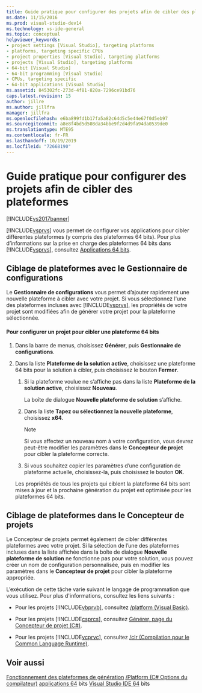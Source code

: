 ```yaml
---
title: Guide pratique pour configurer des projets afin de cibler des plateformes | Microsoft Docs
ms.date: 11/15/2016
ms.prod: visual-studio-dev14
ms.technology: vs-ide-general
ms.topic: conceptual
helpviewer_keywords:
- project settings [Visual Studio], targeting platforms
- platforms, targeting specific CPUs
- project properties [Visual Studio], targeting platforms
- projects [Visual Studio], targeting platforms
- 64-bit [Visual Studio]
- 64-bit programming [Visual Studio]
- CPUs, targeting specific
- 64-bit applications [Visual Studio]
ms.assetid: 845302fc-273d-4f81-820a-7296ce91bd76
caps.latest.revision: 15
author: jillre
ms.author: jillfra
manager: jillfra
ms.openlocfilehash: e6ba899fd1b17fa5a82c64d5c5e44e67f0d5eb97
ms.sourcegitcommit: a8e8f4bd5d508da34bbe9f2d4d9fa94da0539de0
ms.translationtype: MTE95
ms.contentlocale: fr-FR
ms.lasthandoff: 10/19/2019
ms.locfileid: "72668190"
---
```

# <a name="how-to-configure-projects-to-target-platforms"></a>Guide pratique pour configurer des projets afin de cibler des plateformes
[!INCLUDE[vs2017banner](../includes/vs2017banner.md)]

[!INCLUDE[vsprvs](../includes/vsprvs-md.md)] vous permet de configurer vos applications pour cibler différentes plateformes (y compris des plateformes 64 bits). Pour plus d’informations sur la prise en charge des plateformes 64 bits dans [!INCLUDE[vsprvs](../includes/vsprvs-md.md)], consultez [Applications 64 bits](https://msdn.microsoft.com/library/fd4026bc-2c3d-4b27-86dc-ec5e96018181).

## <a name="targeting-platforms-with-the-configuration-manager"></a>Ciblage de plateformes avec le Gestionnaire de configurations
 Le **Gestionnaire de configurations** vous permet d’ajouter rapidement une nouvelle plateforme à cibler avec votre projet. Si vous sélectionnez l'une des plateformes incluses avec [!INCLUDE[vsprvs](../includes/vsprvs-md.md)], les propriétés de votre projet sont modifiées afin de générer votre projet pour la plateforme sélectionnée.

#### <a name="to-configure-a-project-to-target-a-64-bit-platform"></a>Pour configurer un projet pour cibler une plateforme 64 bits

1. Dans la barre de menus, choisissez **Générer**, puis **Gestionnaire de configurations**.

2. Dans la liste **Plateforme de la solution active**, choisissez une plateforme 64 bits pour la solution à cibler, puis choisissez le bouton **Fermer**.

   1. Si la plateforme voulue ne s’affiche pas dans la liste **Plateforme de la solution active**, choisissez **Nouveau**.

        La boîte de dialogue **Nouvelle plateforme de solution** s’affiche.

   2. Dans la liste **Tapez ou sélectionnez la nouvelle plateforme**, choisissez **x64**.

       > [!NOTE]
       > Si vous affectez un nouveau nom à votre configuration, vous devrez peut-être modifier les paramètres dans le **Concepteur de projet** pour cibler la plateforme correcte.

   3. Si vous souhaitez copier les paramètres d’une configuration de plateforme actuelle, choisissez-la, puis choisissez le bouton **OK**.

   Les propriétés de tous les projets qui ciblent la plateforme 64 bits sont mises à jour et la prochaine génération du projet est optimisée pour les plateformes 64 bits.

## <a name="targeting-platforms-in-the-project-designer"></a>Ciblage de plateformes dans le Concepteur de projets
 Le Concepteur de projets permet également de cibler différentes plateformes avec votre projet. Si la sélection de l’une des plateformes incluses dans la liste affichée dans la boîte de dialogue **Nouvelle plateforme de solution** ne fonctionne pas pour votre solution, vous pouvez créer un nom de configuration personnalisée, puis en modifier les paramètres dans le **Concepteur de projet** pour cibler la plateforme appropriée.

 L’exécution de cette tâche varie suivant le langage de programmation que vous utilisez. Pour plus d'informations, consultez les liens suivants :

- Pour les projets [!INCLUDE[vbprvb](../includes/vbprvb-md.md)], consultez [/platform (Visual Basic)](https://msdn.microsoft.com/library/f9bc61e6-e854-4ae1-87b9-d6244de23fd1).

- Pour les projets [!INCLUDE[csprcs](../includes/csprcs-md.md)], consultez [Générer, page du Concepteur de projet (C#)](../ide/reference/build-page-project-designer-csharp.md).

- Pour les projets [!INCLUDE[vcprvc](../includes/vcprvc-md.md)], consultez [/clr (Compilation pour le Common Language Runtime)](https://msdn.microsoft.com/library/fec5a8c0-40ec-484c-a213-8dec918c1d6c).

## <a name="see-also"></a>Voir aussi
 [Fonctionnement des plateformes de génération](../ide/understanding-build-platforms.md) [/Platform (C# Options du compilateur)](https://msdn.microsoft.com/library/c290ff5e-47f4-4a85-9bb3-9c2525b0be04) [applications 64](https://msdn.microsoft.com/library/fd4026bc-2c3d-4b27-86dc-ec5e96018181) bits [Visual Studio IDE 64](../ide/visual-studio-ide-64-bit-support.md) bits
